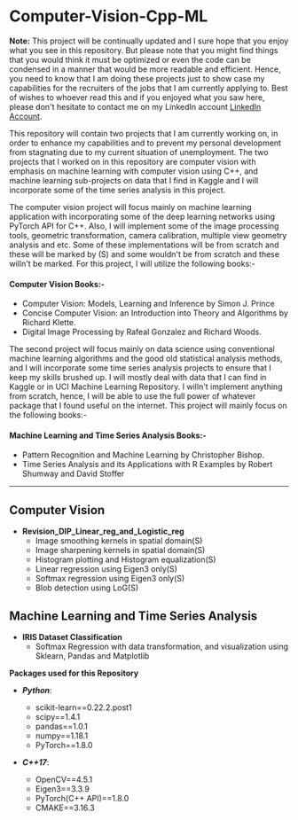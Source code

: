 # Computer-Vision-Cpp-ML
**Note:** This project will be continually updated and I sure hope that you enjoy what you see in this repository. But please note that you might find things that you would think it must be optimized or even the code can be condensed in a manner that would be more readable and efficient. Hence, you need to know that I am doing these projects just to show case my capabilities for the recruiters of the jobs that I am currently applying to. Best of wishes to whoever read this and if you enjoyed what you saw here, please don't hesitate to contact me on my LinkedIn account [LinkedIn Account](https://www.linkedin.com/in/rashidalazzoni/).

This repository will contain two projects that I am currently working on, in order to enhance my capabilities and to prevent my personal development from stagnating due to my current situation of unemployment. The two projects that I worked on in this repository are computer vision with emphasis on machine learning with computer vision using C++, and machine learning sub-projects on data that I find in Kaggle and I will incorporate some of the time series analysis in this project.

The computer vision project will focus mainly on machine learning application with incorporating some of the deep learning networks using PyTorch API for C++. Also, I will implement some of the image processing tools, geometric transformation, camera calibration, multiple view geometry analysis and etc. Some of these implementations will be from scratch and these will be marked by (S) and some wouldn't be from scratch and these willn't be marked. For this project, I will utilize the following books:-
#### Computer Vision Books:-
  * Computer Vision: Models, Learning and Inference by Simon J. Prince
  * Concise Computer Vision: an Introduction into Theory and Algorithms by Richard Klette.
  * Digital Image Processing by Rafeal Gonzalez and Richard Woods.

The second project will focus mainly on data science using conventional machine learning algorithms and the good old statistical analysis methods, and I will incorporate some time series analysis projects to ensure that I keep my skills brushed up. I will mostly deal with data that I can find in Kaggle or in UCI Machine Learning Repository. I willn't implement anything from scratch, hence, I will be able to use the full power of whatever package that I found useful on the internet. This project will mainly focus on the following books:-
#### Machine Learning and Time Series Analysis Books:-
  * Pattern Recognition and Machine Learning by Christopher Bishop.
  * Time Series Analysis and its Applications with R Examples by Robert Shumway and David Stoffer


--------------------------------------------------------------------------------------------------------
## Computer Vision
   * **Revision_DIP_Linear_reg_and_Logistic_reg**
       * Image smoothing kernels in spatial domain(S)
       * Image sharpening kernels in spatial domain(S)
       * Histogram plotting and Histogram equalization(S)
       * Linear regression using Eigen3 only(S)
       * Softmax regression using Eigen3 only(S)
       * Blob detection using LoG(S)

## Machine Learning and Time Series Analysis
 * **IRIS Dataset Classification**
     * Softmax Regression with data transformation, and visualization using Sklearn, Pandas and Matplotlib


**Packages used for this Repository**
  * ***Python***:
    * scikit-learn==0.22.2.post1
    * scipy==1.4.1
    * pandas==1.0.1
    * numpy==1.18.1
    * PyTorch==1.8.0

 * ***C++17***:
    * OpenCV==4.5.1
    * Eigen3==3.3.9
    * PyTorch(C++ API)==1.8.0
    * CMAKE==3.16.3
